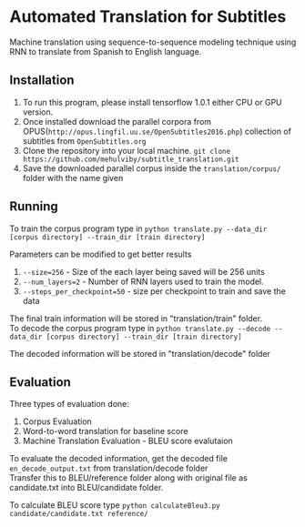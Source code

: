 # Automated Translation for Subtitles
Machine translation using sequence-to-sequence modeling technique using RNN to translate from Spanish to English language.

## Installation
1. To run this program, please install tensorflow 1.0.1 either CPU or GPU version. 
2. Once installed download the parallel corpora from OPUS(`http://opus.lingfil.uu.se/OpenSubtitles2016.php`) collection of subtitles from `OpenSubtitles.org`
3. Clone the repository into your local machine. `git clone https://github.com/mehulviby/subtitle_translation.git`
4. Save the downloaded parallel corpus inside the `translation/corpus/` folder with the name given

## Running
To train the corpus program type in `python translate.py --data_dir [corpus directory] --train_dir [train directory]`

Parameters can be modified to get better results

1. `--size=256` 										- Size of the each layer being saved will be 256 units
2. `--num_layers=2` 								- Number of RNN layers used to train the model.
3. `--steps_per_checkpoint=50` 			- size per checkpoint to train and save the data

The final train information will be stored in "translation/train" folder.</br>
To decode the corpus program type in `python translate.py --decode --data_dir [corpus directory] --train_dir [train directory]`

The decoded information will be stored in "translation/decode" folder

## Evaluation

Three types of evaluation done:
1. Corpus Evaluation
2. Word-to-word translation for baseline score
3. Machine Translation Evaluation - BLEU score evalutaion

To evaluate the decoded information, get the decoded file `en_decode_output.txt` from translation/decode folder</br>
Transfer this to BLEU/reference folder along with original file as candidate.txt into BLEU/candidate folder.

To calculate BLEU score type `python calculateBleu3.py candidate/candidate.txt reference/`
